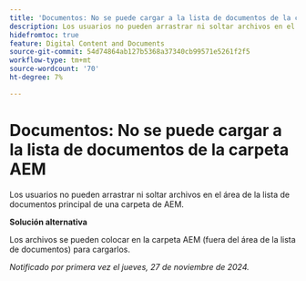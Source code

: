 ```yaml
---
title: 'Documentos: No se puede cargar a la lista de documentos de la carpeta AEM'
description: Los usuarios no pueden arrastrar ni soltar archivos en el área de la lista de documentos principal de una carpeta de AEM.
hidefromtoc: true
feature: Digital Content and Documents
source-git-commit: 54d74864ab127b5368a37340cb99571e5261f2f5
workflow-type: tm+mt
source-wordcount: '70'
ht-degree: 7%

---
```


# Documentos: No se puede cargar a la lista de documentos de la carpeta AEM

Los usuarios no pueden arrastrar ni soltar archivos en el área de la lista de documentos principal de una carpeta de AEM.

**Solución alternativa**

Los archivos se pueden colocar en la carpeta AEM (fuera del área de la lista de documentos) para cargarlos.

_Notificado por primera vez el jueves, 27 de noviembre de 2024._
